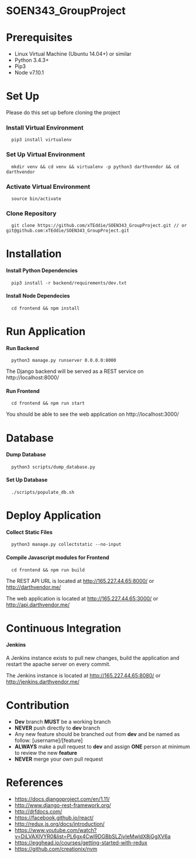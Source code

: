# SOEN343_GroupProject

# Prerequisites

- Linux Virtual Machine (Ubuntu 14.04+) or similar 
- Python 3.4.3+ 
- Pip3
- Node v7.10.1

# Set Up

Please do this set up before cloning the project

### Install Virtual Environment

```
  pip3 install virtualenv
```

### Set Up Virtual Environment

```
  mkdir venv && cd venv && virtualenv -p python3 darthvendor && cd darthvendor
```

### Activate Virtual Environment

```
  source bin/activate
```

### Clone Repository

```
  git clone https://github.com/xTEddie/SOEN343_GroupProject.git // or git@github.com:xTEddie/SOEN343_GroupProject.git 
```

# Installation

#### Install Python Dependencies

```
  pip3 install -r backend/requirements/dev.txt 
```

#### Install Node Dependecies

```
  cd frontend && npm install
```

# Run Application

#### Run Backend

```
  python3 manage.py runserver 0.0.0.0:8000 
```

The Django backend will be served as a REST service on http://localhost:8000/

#### Run Frontend

```
  cd frontend && npm run start 
```

You should be able to see the web application on http://localhost:3000/

# Database

#### Dump Database

```
  python3 scripts/dump_database.py
```

#### Set Up Database

```
  ./scripts/populate_db.sh
```

# Deploy Application

#### Collect Static Files

```
  python3 manage.py collectstatic --no-input
```

#### Compile Javascript modules for Frontend

```
  cd frontend && npm run build 
```

The REST API URL is located at http://165.227.44.65:8000/ or http://darthvendor.me/

The web application is located at http://165.227.44.65:3000/ or http://api.darthvendor.me/


# Continuous Integration

#### Jenkins

A Jenkins instance exists to pull new changes, build the application and restart the apache server on every commit.

The Jenkins instance is located at http://165.227.44.65:8080/ or http://jenkins.darthvendor.me/


# Contribution

- **Dev** branch **MUST** be a working branch
- **NEVER** push directly to **dev** branch
- Any new feature should be branched out from **dev** and be named as follow: [username]/[feature]
- **ALWAYS** make a pull request to **dev** and assign **ONE** person at minimum to review the new **feature** 
- **NEVER** merge your own pull request


# References

- https://docs.djangoproject.com/en/1.11/
- http://www.django-rest-framework.org/
- http://drfdocs.com/
- https://facebook.github.io/react/
- http://redux.js.org/docs/introduction/
- https://www.youtube.com/watch?v=DiLVAXlVYR0&list=PL6gx4Cwl9DGBbSLZjvleMwldX8jGgXV6a
- https://egghead.io/courses/getting-started-with-redux
- https://github.com/creationix/nvm

